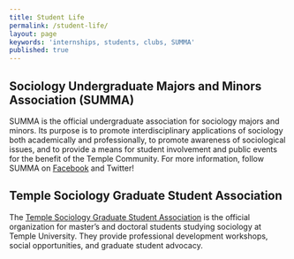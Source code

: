 ```yaml
---
title: Student Life
permalink: /student-life/
layout: page
keywords: 'internships, students, clubs, SUMMA'
published: true
---
```

## Sociology Undergraduate Majors and Minors Association (SUMMA)
SUMMA is the official undergraduate association for sociology majors and minors. Its purpose is to promote interdisciplinary applications of sociology both academically and professionally, to promote awareness of sociological issues, and to provide a means for student involvement and public events for the benefit of the Temple Community. For more information, follow SUMMA on [Facebook](https://www.facebook.com/SUMMAatTemple/) and Twitter!

## Temple Sociology Graduate Student Association
The [Temple Sociology Graduate Student Association](https://sites.google.com/a/temple.edu/tusociologygsa/) is the official organization for master’s and doctoral students studying sociology at Temple University. They provide professional development workshops, social opportunities, and graduate student advocacy.
